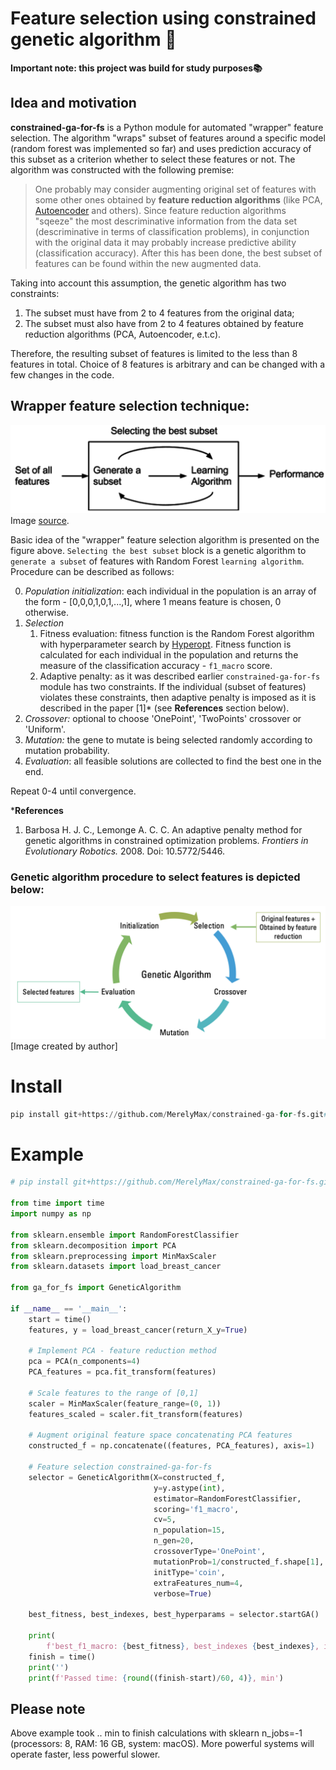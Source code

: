 # Feature selection using constrained genetic algorithm 🧬
**Important note: this project was build for study purposes📚**

## Idea and motivation
**constrained-ga-for-fs** is a Python module for automated "wrapper" feature selection. The algorithm "wraps" subset of features around a specific model (random forest was implemented so far) and uses prediction accuracy of this subset as a criterion whether to select these features or not. The algorithm was constructed with the following premise:
> One probably may consider augmenting original set of features with some other ones obtained by **feature reduction algorithms** (like PCA, [Autoencoder](https://deepnote.com/@maksim-denisov-c524/Autoencoder-OPTUNA-uN_zBipkSf6xsDR6-1xpVA) and others). Since feature reduction algorithms "sqeeze" the most descriminative information from the data set (descriminative in terms of classification problems), in conjunction with the original data it may probably increase predictive ability (classification accuracy). After this has been done, the best subset of features can be found within the new augmented data. 
 
Taking into account this assumption, the genetic algorithm has two constraints:
1) The subset must have from 2 to 4 features from the original data;
2) The subset must also have from 2 to 4 features obtained by feature reduction algorithms (PCA, Autoencoder, e.t.c).

Therefore, the resulting subset of features is limited to the less than 8 features in total. Choice of 8 features is arbitrary and can be changed with a few changes in the code.
## Wrapper feature selection technique:
![image](doc/Feature_selection_Wrapper_Method.png)
Image [source](https://commons.wikimedia.org/wiki/File:Feature_selection_Wrapper_Method.png#/media/File:Feature_selection_Wrapper_Method.png).

Basic idea of the "wrapper" feature selection algorithm is presented on the figure above. `Selecting the best subset` block is a genetic algorithm to `generate a subset` of features with Random Forest `learning algorithm`. Procedure can be described as follows:

0. *Population initialization*: each individual in the population is an array of the form - [0,0,0,1,0,1,...,1], where 1 means feature is chosen, 0 otherwise.
1. *Selection*
      1. Fitness evaluation: fitness function is the Random Forest algorithm with hyperparameter search by [Hyperopt](https://github.com/hyperopt/hyperopt). Fitness function is calculated for each individual in the population and returns the measure of the classification accuracy - `f1_macro` score.
      2. Adaptive penalty: as it was described earlier `constrained-ga-for-fs` module has two constraints. If the individual (subset of features) violates these constraints, then adaptive penalty is imposed as it is described in the paper [1]* (see **References** section below). 
2. *Crossover:* optional to choose 'OnePoint', 'TwoPoints' crossover or 'Uniform'.
3. *Mutation:* the gene to mutate is being selected randomly according to mutation probability.
4. *Evaluation*: all feasible solutions are collected to find the best one in the end.

Repeat 0-4 until convergence.

***References**
1.  Barbosa H. J. C., Lemonge A. C. C. An adaptive penalty method for genetic algorithms in constrained optimization problems. *Frontiers in Evolutionary Robotics.* 2008. Doi: 10.5772/5446.

### Genetic algorithm procedure to select features is depicted below:
![image](doc/GA_scheme.png)
[Image created by author]

# Install
```python
pip install git+https://github.com/MerelyMax/constrained-ga-for-fs.git#egg=constrained-ga-for-fs
```
# Example
```python
# pip install git+https://github.com/MerelyMax/constrained-ga-for-fs.git#egg=constrained-ga-for-fs --upgrade

from time import time
import numpy as np

from sklearn.ensemble import RandomForestClassifier
from sklearn.decomposition import PCA
from sklearn.preprocessing import MinMaxScaler
from sklearn.datasets import load_breast_cancer

from ga_for_fs import GeneticAlgorithm

if __name__ == '__main__':
    start = time()
    features, y = load_breast_cancer(return_X_y=True)

    # Implement PCA - feature reduction method
    pca = PCA(n_components=4)
    PCA_features = pca.fit_transform(features)

    # Scale features to the range of [0,1]
    scaler = MinMaxScaler(feature_range=(0, 1))
    features_scaled = scaler.fit_transform(features)

    # Augment original feature space concatenating PCA features
    constructed_f = np.concatenate((features, PCA_features), axis=1)

    # Feature selection constrained-ga-for-fs
    selector = GeneticAlgorithm(X=constructed_f,
                                y=y.astype(int),
                                estimator=RandomForestClassifier,
                                scoring='f1_macro',
                                cv=5,
                                n_population=15,
                                n_gen=20,
                                crossoverType='OnePoint',
                                mutationProb=1/constructed_f.shape[1],
                                initType='coin',
                                extraFeatures_num=4,
                                verbose=True)

    best_fitness, best_indexes, best_hyperparams = selector.startGA()

    print(
        f'best_f1_macro: {best_fitness}, best_indexes {best_indexes}, ind_best_hyperparam {best_hyperparams}')
    finish = time()
    print('')
    print(f'Passed time: {round((finish-start)/60, 4)}, min')
```
## Please note
Above example took .. min to finish calculations with sklearn n_jobs=-1 (processors: 8, RAM: 16 GB, system: macOS). More powerful systems will operate faster, less powerful slower.

